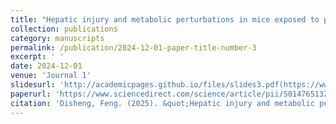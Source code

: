 ```yaml
---
title: "Hepatic injury and metabolic perturbations in mice exposed to perfluorodecanoic acid revealed by metabolomics and lipidomics"
collection: publications
category: manuscripts
permalink: /publication/2024-12-01-paper-title-number-3
excerpt: ' '
date: 2024-12-01
venue: 'Journal 1'
slidesurl: 'http://academicpages.github.io/files/slides3.pdf(https://www.sciencedirect.com/science/article/pii/S0147651324015513)'
paperurl: 'https://www.sciencedirect.com/science/article/pii/S0147651324015513'
citation: 'Disheng, Feng. (2025). &quot;Hepatic injury and metabolic perturbations in mice exposed to perfluorodecanoic acid revealed by metabolomics and lipidomics.&quot; <i>Journal 1</i>. 1(3).'
---
```

